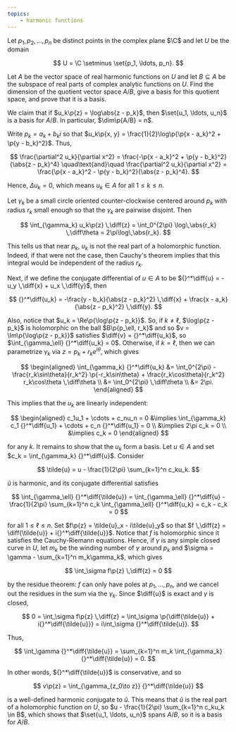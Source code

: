 ```yaml
---
topics:
    - harmonic functions
---
```


<problem>

Let $p_1, p_2, \ldots, p_n$ be distinct points in the complex plane $\C$ and let $U$ be the domain

$$
U = \C \setminus \set{p_1, \ldots, p_n}.
$$

Let $A$ be the vector space of real harmonic functions on $U$ and let $B \subseteq A$ be the subspace of real parts of complex analytic functions on $U$. Find the dimension of the quotient vector space $A/B$, give a basis for this quotient space, and prove that it is a basis.

</problem>

<solution>

We claim that if $u_k\p{z} = \log\abs{z - p_k}$, then $\set{u_1, \ldots, u_n}$ is a basis for $A/B$. In particular, $\dim\p{A/B} = n$.

Write $p_k = a_k + b_ki$ so that $u_k\p{x, y} = \frac{1}{2}\log\p{\p{x - a_k}^2 + \p{y - b_k}^2}$. Thus,

$$
\frac{\partial^2 u_k}{\partial x^2}
    = \frac{-\p{x - a_k}^2 + \p{y - b_k}^2}{\abs{z - p_k}^4}
\quad\text{and}\quad
\frac{\partial^2 u_k}{\partial x^2}
    = \frac{\p{x - a_k}^2 - \p{y - b_k}^2}{\abs{z - p_k}^4}.
$$

Hence, $\Delta u_k = 0$, which means $u_k \in A$ for all $1 \leq k \leq n$.

Let $\gamma_k$ be a small circle oriented counter-clockwise centered around $p_k$ with radius $r_k$ small enough so that the $\gamma_k$ are pairwise disjoint. Then

$$
\int_{\gamma_k} u_k\p{z} \,\diff{z}
    = \int_0^{2\pi} \log\,\abs{r_k} \,\diff\theta
    = 2\pi\log\,\abs{r_k}.
$$

This tells us that near $p_k$, $u_k$ is not the real part of a holomorphic function. Indeed, if that were not the case, then Cauchy's theorem implies that this integral would be independent of the radius $r_k$.

Next, if we define the conjugate differential of $u \in A$ to be ${}^*\diff{u} = -u_y \,\diff{x} + u_x \,\diff{y}$, then

$$
{}^*\diff{u_k}
    = -\frac{y - b_k}{\abs{z - p_k}^2} \,\diff{x} + \frac{x - a_k}{\abs{z - p_k}^2} \,\diff{y}.
$$

Also, notice that $u_k = \Re\p{\log\p{z - p_k}}$. So, if $k \neq \ell$, $\log\p{z - p_k}$ is holomorphic on the ball $B\p{p_\ell, r_k}$ and so $v = \Im\p{\log\p{z - p_k}}$ satisfies $\diff{v} = {}^*\diff{u_k}$, so $\int_{\gamma_\ell} {}^*\diff{u_k} = 0$. Otherwise, if $k = \ell$, then we can parametrize $\gamma_k$ via $z = p_k + r_ke^{i\theta}$, which gives

$$
\begin{aligned}
    \int_{\gamma_k} {}^*\diff{u_k}
        &= \int_0^{2\pi} -\frac{r_k\sin\theta}{r_k^2} \p{-r_k\sin\theta} + \frac{r_k\cos\theta}{r_k^2} r_k\cos\theta \,\diff\theta \\
        &= \int_0^{2\pi} \,\diff\theta \\
        &= 2\pi.
\end{aligned}
$$

This implies that the $u_k$ are linearly independent:

$$
\begin{aligned}
    c_1u_1 + \cdots + c_nu_n = 0
        &\implies \int_{\gamma_k} c_1 {}^*\diff{u_1} + \cdots + c_n {}^*\diff{u_1} = 0 \\
        &\implies 2\pi c_k = 0 \\
        &\implies c_k = 0
\end{aligned}
$$

for any $k$. It remains to show that the $u_k$ form a basis. Let $u \in A$ and set $c_k = \int_{\gamma_k} {}^*\diff{u}$. Consider

$$
\tilde{u} = u - \frac{1}{2\pi} \sum_{k=1}^n c_ku_k.
$$

$\tilde{u}$ is harmonic, and its conjugate differential satisfies

$$
\int_{\gamma_\ell} {}^*\diff{\tilde{u}}
    = \int_{\gamma_\ell} {}^*\diff{u} - \frac{1}{2\pi} \sum_{k=1}^n c_k \int_{\gamma_\ell} {}^*\diff{u_k}
    = c_k - c_k
    = 0
$$

for all $1 \leq \ell \leq n$. Set $f\p{z} = \tilde{u}_x - i\tilde{u}_y$ so that $f \,\diff{z} = \diff{\tilde{u}} + i{}^*\diff{\tilde{u}}$. Notice that $f$ is holomorphic since it satisfies the Cauchy-Riemann equations. Hence, if $\gamma$ is any simple closed curve in $U$, let $m_k$ be the winding number of $\gamma$ around $p_k$ and $\sigma = \gamma - \sum_{k=1}^n m_k\gamma_k$, which gives

$$
\int_\sigma f\p{z} \,\diff{z}
    = 0
$$

by the residue theorem: $f$ can only have poles at $p_1, \ldots, p_n$, and we cancel out the residues in the sum via the $\gamma_k$. Since $\diff{u}$ is exact and $\gamma$ is closed,

$$
0
    = \int_\sigma f\p{z} \,\diff{z}
    = \int_\sigma \p{\diff{\tilde{u}} + i{}^*\diff{\tilde{u}}}
    = i\int_\sigma {}^*\diff{\tilde{u}}.
$$

Thus,

$$
\int_\gamma {}^*\diff{\tilde{u}}
    = \sum_{k=1}^n m_k \int_{\gamma_k} {}^*\diff{\tilde{u}}
    = 0.
$$

In other words, ${}^*\diff{\tilde{u}}$ is conservative, and so

$$
v\p{z} = \int_{\gamma_{z_0\to z}} {}^*\diff{\tilde{u}}
$$

is a well-defined harmonic conjugate to $\tilde{u}$. This means that $\tilde{u}$ is the real part of a holomorphic function on $U$, so $u - \frac{1}{2\pi} \sum_{k=1}^n c_ku_k \in B$, which shows that $\set{u_1, \ldots, u_n}$ spans $A/B$, so it is a basis for $A/B$.

</solution>

